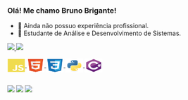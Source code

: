 ### Olá! Me chamo Bruno Brigante!

- 🔭 Ainda não possuo experiência profissional.
- 🌱 Estudante de Análise e Desenvolvimento de Sistemas.

<div>
  <a href="https://beacons.ai/BBrigante">
  <img height="180em" src="https://github-readme-stats.vercel.app/api?username=BBrigante&show_icons=true&theme=dark&include_all_commits=true&count_private=true"/>
  <img height="180em" src="https://github-readme-stats.vercel.app/api/top-langs/?username=BBrigante&layout=compact&langs_count=16&theme=dark"/>
</div>

<div style="display: inline_block"><br>
  <img align="center" alt="BBrigante-Js" height="30" width="40" src="https://raw.githubusercontent.com/devicons/devicon/master/icons/javascript/javascript-plain.svg">
  <img align="center" alt="BBrigante-HTML" height="30" width="40" src="https://raw.githubusercontent.com/devicons/devicon/master/icons/html5/html5-original.svg">
  <img align="center" alt="BBrigante-CSS" height="30" width="40" src="https://raw.githubusercontent.com/devicons/devicon/master/icons/css3/css3-original.svg">
  <img align="center" alt="BBrigante-Python" height="30" width="40" src="https://raw.githubusercontent.com/devicons/devicon/master/icons/python/python-original.svg">
  <img align="center" alt="BBrigante-Csharp" height="30" width="40" src="https://raw.githubusercontent.com/devicons/devicon/master/icons/csharp/csharp-original.svg">
</div>

##

<div>
    <a href="https://www.linkedin.com" target="_blank"><img src="https://img.shields.io/badge/-LinkedIn-%230077B5?style=for-the-badge&logo=linkedin&logoColor=white" target="_blank"></a> 
    <a href="https://instagram.com" target="_blank"><img src="https://img.shields.io/badge/-Instagram-%23E4405F?style=for-the-badge&logo=instagram&logoColor=white" target="_blank"></a>
    <a href = "mailto:brunobrigante1989@gmail.com"><img src="https://img.shields.io/badge/Gmail-D14836?style=for-the-badge&logo=gmail&logoColor=white" target="_blank"></a>
</div>

##

  
